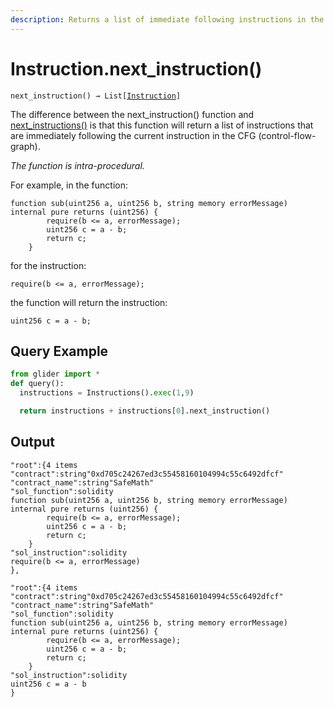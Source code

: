 ```yaml
---
description: Returns a list of immediate following instructions in the control flow graph.
---
```


# Instruction.next\_instruction()

`next_instruction() → List[`[`Instruction`](./)`]`

The difference between the next\_instruction() function and [next\_instructions()](instruction.next\_instructions.md) is that this function will return a list of instructions that are immediately following the current instruction in the CFG (control-flow-graph).

_The function is intra-procedural._



For example, in the function:

```solidity
function sub(uint256 a, uint256 b, string memory errorMessage) internal pure returns (uint256) {
        require(b <= a, errorMessage);
        uint256 c = a - b;
        return c;
    }
```

for the instruction:&#x20;

```solidity
require(b <= a, errorMessage);
```

the function will return the instruction:

```solidity
uint256 c = a - b;
```

## Query Example

```python
from glider import *
def query():
  instructions = Instructions().exec(1,9)

  return instructions + instructions[0].next_instruction()
```

## Output

```solidity
"root":{4 items
"contract":string"0xd705c24267ed3c55458160104994c55c6492dfcf"
"contract_name":string"SafeMath"
"sol_function":solidity
function sub(uint256 a, uint256 b, string memory errorMessage) internal pure returns (uint256) {
        require(b <= a, errorMessage);
        uint256 c = a - b;
        return c;
    }
"sol_instruction":solidity
require(b <= a, errorMessage)
},

"root":{4 items
"contract":string"0xd705c24267ed3c55458160104994c55c6492dfcf"
"contract_name":string"SafeMath"
"sol_function":solidity
function sub(uint256 a, uint256 b, string memory errorMessage) internal pure returns (uint256) {
        require(b <= a, errorMessage);
        uint256 c = a - b;
        return c;
    }
"sol_instruction":solidity
uint256 c = a - b
}
```

